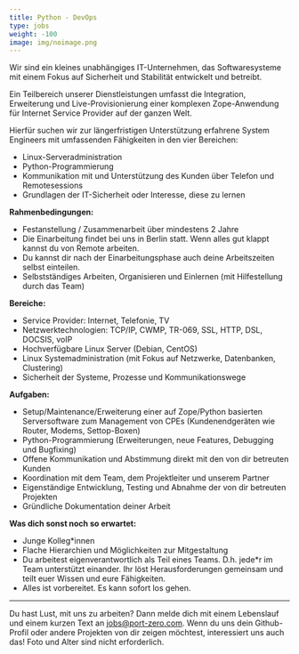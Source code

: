 ```yaml
---
title: Python - DevOps
type: jobs
weight: -100
image: img/noimage.png
---
```

Wir sind ein kleines unabhängiges IT-Unternehmen, das Softwaresysteme mit einem
Fokus auf Sicherheit und Stabilität entwickelt und betreibt.

Ein Teilbereich unserer Dienstleistungen umfasst die Integration, Erweiterung und Live-Provisionierung einer komplexen Zope-Anwendung für Internet Service Provider auf der ganzen Welt.

Hierfür suchen wir zur längerfristigen Unterstützung erfahrene System Engineers mit umfassenden Fähigkeiten in den vier Bereichen:

* Linux-Serveradministration
* Python-Programmierung
* Kommunikation mit und Unterstützung des Kunden über Telefon und Remotesessions
* Grundlagen der IT-Sicherheit oder Interesse, diese zu lernen

**Rahmenbedingungen:**

* Festanstellung / Zusammenarbeit über mindestens 2 Jahre
* Die Einarbeitung findet bei uns in Berlin statt. Wenn alles gut klappt kannst du von Remote arbeiten.
* Du kannst dir nach der Einarbeitungsphase auch deine Arbeitszeiten selbst einteilen.
* Selbstständiges Arbeiten, Organisieren und Einlernen (mit Hilfestellung durch das Team)

**Bereiche:**

* Service Provider: Internet, Telefonie, TV
* Netzwerktechnologien: TCP/IP, CWMP, TR-069, SSL, HTTP, DSL, DOCSIS, voIP
* Hochverfügbare Linux Server (Debian, CentOS)
* Linux Systemadministration (mit Fokus auf Netzwerke, Datenbanken, Clustering)
* Sicherheit der Systeme, Prozesse und Kommunikationswege

**Aufgaben:**

* Setup/Maintenance/Erweiterung einer auf Zope/Python basierten Serversoftware zum Management von CPEs (Kundenendgeräten wie Router, Modems, Settop-Boxen)
* Python-Programmierung (Erweiterungen, neue Features, Debugging und Bugfixing)
* Offene Kommunikation und Abstimmung direkt mit den von dir betreuten Kunden
* Koordination mit dem Team, dem Projektleiter und unserem Partner
* Eigenständige Entwicklung, Testing und Abnahme der von dir betreuten Projekten
* Gründliche Dokumentation deiner Arbeit

**Was dich sonst noch so erwartet:**

* Junge Kolleg\*innen
* Flache Hierarchien und Möglichkeiten zur Mitgestaltung
* Du arbeitest eigenverantwortlich als Teil eines Teams. D.h. jede\*r im Team unterstützt einander. Ihr löst Herausforderungen gemeinsam und teilt euer Wissen und eure Fähigkeiten.
* Alles ist vorbereitet. Es kann sofort los gehen.

---

Du hast Lust, mit uns zu arbeiten? Dann melde dich mit einem Lebenslauf und einem kurzen Text an [jobs@port-zero.com](mailto:jobs@port-zero.com). Wenn du
uns dein Github-Profil oder andere Projekten von dir zeigen möchtest,
interessiert uns auch das! Foto und Alter sind nicht erforderlich.
